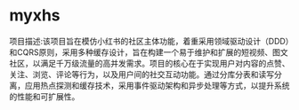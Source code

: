 # myxhs
项目描述:该项目旨在模仿小红书的社区主体功能，着重采用领域驱动设计（DDD）和CQRS原则，采用多种缓存设计，旨在构建一个易于维护和扩展的短视频、图文社区，以满足千万级流量的高并发需求。项目的核心在于实现用户对内容的点赞、关注、浏览、评论等行为，以及用户间的社交互动功能。通过分库分表和读写分离，应用热点探测和缓存技术，采用事件驱动架构和异步处理等方式，以提升系统的性能和可扩展性。
